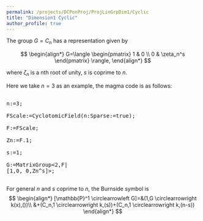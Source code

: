 ```yaml
---
permalink: /projects/DCPonProj/ProjLinGrpDim1/Cyclic
title: "Dimension1 Cyclic"
author_profile: true
---
```


The group $G=C_n$ has a representation given by

$$
\begin{align*}
G=\langle
\begin{pmatrix}
1 & 0 \\
0 & \zeta_n^s
\end{pmatrix}
\rangle,
\end{align*}
$$

where $\zeta_n$ is a nth root of unity, $s$ is coprime to $n$.

Here we take $n=3$ as an example, the magma code is as follows:
<pre>

n:=3;

FScale:=CyclotomicField(n:Sparse:=true);

F:=FScale;

Zn:=F.1;

s:=1;

G:=MatrixGroup<2,F|
[1,0, 0,Zn^s]>;

</pre>

For general $n$ and $s$ coprime to $n$, the Burnside symbol is
$$
\begin{align*}
[\mathbb{P}^1 \circlearrowleft G]=&(1,G \circlearrowright k(x),())\\
&+(C_n,1 \circlearrowright k,(s))+(C_n,1 \circlearrowright k,(n-s))
\end{align*}
$$